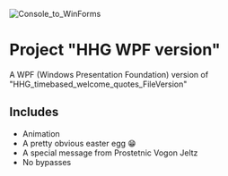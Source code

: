 ﻿![Console_to_WinForms](https://img.shields.io/badge/Console➡️WinForms-Ported-00C853)

# Project "HHG WPF version"

A WPF (Windows Presentation Foundation) version of "HHG_timebased_welcome_quotes_FileVersion"

## Includes

- Animation
- A pretty obvious easter egg 😁
- A special message from Prostetnic Vogon Jeltz
- No bypasses